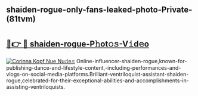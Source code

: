 ## shaiden-rogue-only-fans​-leaked-photo​-Private-(81tvm)


# <h2><a href="https://mediaupload.pro?title=shaiden-rogue&ref=git">🔗👉 🔴 shaiden-rogue-P𝚑ot𝚘𝚜-V𝚒d𝚎o</a></h2>

[![Corinna Kopf Nue Nu𝚍e𝚜](https://i.imgur.com/0qMVB7G.gif)](https://mediaupload.pro?title=shaiden-rogue&ref=git)
Online-influencer-shaiden-rogue,known-for-publishing-dance-and-lifestyle-content,-including-performances-and-vlogs-on-social-media-platforms.Brilliant-ventriloquist-assistant-shaiden-rogue,celebrated-for-their-exceptional-abilities-and-accomplishments-in-assisting-ventriloquists.  